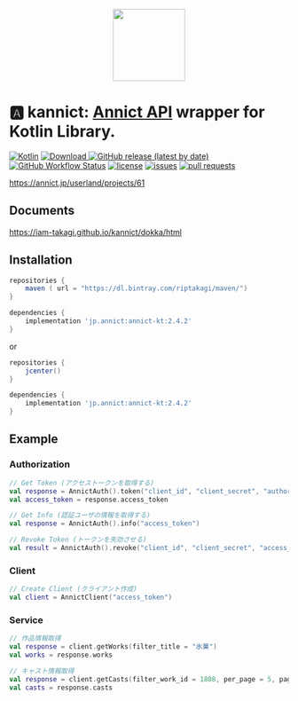 <p align="center"><a href="https://annict.com" target="_blank" rel="noopener"><img src="https://user-images.githubusercontent.com/56767/56467671-fdd6ea80-645c-11e9-9056-a5d3fd5739e6.png" width="130" /></a></p>

# 🅰️ kannict: [Annict API](https://github.com/annict/annict) wrapper for Kotlin Library.

[![Kotlin](https://img.shields.io/badge/Kotlin-1.4.21-blue)](https://kotlinlang.org)
[![Download](https://api.bintray.com/packages/riptakagi/maven/annict-kt/images/download.svg?version=2.4.2) ](https://bintray.com/riptakagi/maven/kannict/2.4.2/link)
[![GitHub release (latest by date)](https://img.shields.io/github/v/release/iam-takagi/annict-kt)](https://github.com/iam-takagi/kannict/releases)
[![GitHub Workflow Status](https://img.shields.io/github/workflow/status/iam-takagi/kannict/Check)]()
[![license](https://img.shields.io/github/license/iam-takagi/annict-kt)](https://github.com/iam-takagi/kannict/blob/master/LICENSE)
[![issues](https://img.shields.io/github/issues/iam-takagi/annict-kt)](https://github.com/iam-takagi/kannict/issues)
[![pull requests](https://img.shields.io/github/issues-pr/iam-takagi/annict-kt)](https://github.com/iam-takagi/kannict/pulls)

https://annict.jp/userland/projects/61

## Documents
https://iam-takagi.github.io/kannict/dokka/html

## Installation

```gradle
repositories {
    maven ( url = "https://dl.bintray.com/riptakagi/maven/")
}

dependencies {
    implementation 'jp.annict:annict-kt:2.4.2'
}
```

or

```gradle
repositories {
    jcenter()
}

dependencies {
    implementation 'jp.annict:annict-kt:2.4.2'
}
```

## Example

### Authorization

```kotlin
// Get Token (アクセストークンを取得する)
val response = AnnictAuth().token("client_id", "client_secret", "authorization_code"(default), "urn:ietf:wg:oauth:2.0:oob"(default), "code")
val access_token = response.access_token
```

```kotlin
// Get Info (認証ユーザの情報を取得する)
val response = AnnictAuth().info("access_token")
```

```kotlin
// Revoke Token (トークンを失効させる)
val result = AnnictAuth().revoke("client_id", "client_secret", "access_token")
```

### Client
```kotlin
// Create Client (クライアント作成)
val client = AnnictClient("access_token")
```

### Service

```kotlin
// 作品情報取得
val response = client.getWorks(filter_title = "氷菓")
val works = response.works
```

```kotlin
// キャスト情報取得
val response = client.getCasts(filter_work_id = 1808, per_page = 5, page = 5)
val casts = response.casts
```
